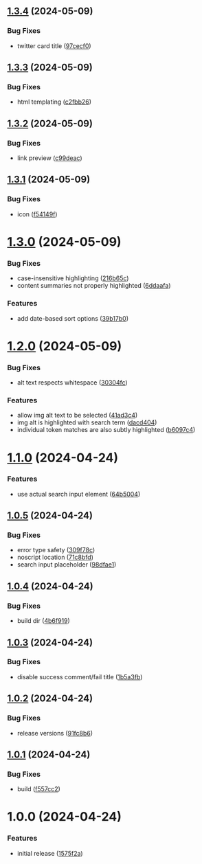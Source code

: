 ## [1.3.4](https://github.com/seleb/mastodon-archive-search/compare/v1.3.3...v1.3.4) (2024-05-09)


### Bug Fixes

* twitter card title ([97cecf0](https://github.com/seleb/mastodon-archive-search/commit/97cecf0a8df5e9d9ecfa6c2ef732d8c64b484538))

## [1.3.3](https://github.com/seleb/mastodon-archive-search/compare/v1.3.2...v1.3.3) (2024-05-09)


### Bug Fixes

* html templating ([c2fbb26](https://github.com/seleb/mastodon-archive-search/commit/c2fbb26b558a4943a949941ab7194ed724ec452c))

## [1.3.2](https://github.com/seleb/mastodon-archive-search/compare/v1.3.1...v1.3.2) (2024-05-09)


### Bug Fixes

* link preview ([c99deac](https://github.com/seleb/mastodon-archive-search/commit/c99deacd23f14de966861e103e97604e0711622c))

## [1.3.1](https://github.com/seleb/mastodon-archive-search/compare/v1.3.0...v1.3.1) (2024-05-09)


### Bug Fixes

* icon ([f54149f](https://github.com/seleb/mastodon-archive-search/commit/f54149fa39f29be35f302a46048b4ea1f9f782e5))

# [1.3.0](https://github.com/seleb/mastodon-archive-search/compare/v1.2.0...v1.3.0) (2024-05-09)


### Bug Fixes

* case-insensitive highlighting ([216b65c](https://github.com/seleb/mastodon-archive-search/commit/216b65cfcd06256a48f0f1c1626429e99d8b2360))
* content summaries not properly highlighted ([6ddaafa](https://github.com/seleb/mastodon-archive-search/commit/6ddaafa4d0d0c74aa6db5e6f52261719a2647230))


### Features

* add date-based sort options ([39b17b0](https://github.com/seleb/mastodon-archive-search/commit/39b17b028f05a3fa1d09a7721daf9223eb8a81ca))

# [1.2.0](https://github.com/seleb/mastodon-archive-search/compare/v1.1.0...v1.2.0) (2024-05-09)


### Bug Fixes

* alt text respects whitespace ([30304fc](https://github.com/seleb/mastodon-archive-search/commit/30304fcd2d6d822d60881ccd398ff16984b4db9f))


### Features

* allow img alt text to be selected ([41ad3c4](https://github.com/seleb/mastodon-archive-search/commit/41ad3c46e6ea7c74e3de8665b7fc84cbac0958bb))
* img alt is highlighted with search term ([dacd404](https://github.com/seleb/mastodon-archive-search/commit/dacd4049222db2b3348e979f5720f95dd5d92d10))
* individual token matches are also subtly highlighted ([b6097c4](https://github.com/seleb/mastodon-archive-search/commit/b6097c4e328390ce4e20da26859736aea779d13d))

# [1.1.0](https://github.com/seleb/mastodon-archive-search/compare/v1.0.5...v1.1.0) (2024-04-24)


### Features

* use actual search input element ([64b5004](https://github.com/seleb/mastodon-archive-search/commit/64b500450518737a36edd54a28a168097e805298))

## [1.0.5](https://github.com/seleb/mastodon-archive-search/compare/v1.0.4...v1.0.5) (2024-04-24)


### Bug Fixes

* error type safety ([309f78c](https://github.com/seleb/mastodon-archive-search/commit/309f78c779a81a9c020b1a0cced8ce082317b018))
* noscript location ([71c8bfd](https://github.com/seleb/mastodon-archive-search/commit/71c8bfdde6c3529017d5274af86a199c055cd4d9))
* search input placeholder ([98dfae1](https://github.com/seleb/mastodon-archive-search/commit/98dfae1947d22b1e882db39337a2bb2be9325045))

## [1.0.4](https://github.com/seleb/mastodon-archive-search/compare/v1.0.3...v1.0.4) (2024-04-24)


### Bug Fixes

* build dir ([4b6f919](https://github.com/seleb/mastodon-archive-search/commit/4b6f9196666e8a8354304ef2501a932843b6e33e))

## [1.0.3](https://github.com/seleb/mastodon-archive-search/compare/v1.0.2...v1.0.3) (2024-04-24)


### Bug Fixes

* disable success comment/fail title ([1b5a3fb](https://github.com/seleb/mastodon-archive-search/commit/1b5a3fb17653d226e48d9ec9c6c9678c4fad9602))

## [1.0.2](https://github.com/seleb/mastodon-archive-search/compare/v1.0.1...v1.0.2) (2024-04-24)


### Bug Fixes

* release versions ([91fc8b6](https://github.com/seleb/mastodon-archive-search/commit/91fc8b60b4395567aabfb770552942c345d1b62d))

## [1.0.1](https://github.com/seleb/mastodon-archive-search/compare/v1.0.0...v1.0.1) (2024-04-24)


### Bug Fixes

* build ([f557cc2](https://github.com/seleb/mastodon-archive-search/commit/f557cc207e7bfcf170555d9e3ec3483f3e58b109))

# 1.0.0 (2024-04-24)


### Features

* initial release ([1575f2a](https://github.com/seleb/mastodon-archive-search/commit/1575f2a37a4e050c09a71a052ce7181bc6256ff7))
